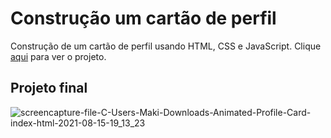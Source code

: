 # Construção um cartão de perfil
Construção de um cartão de perfil usando HTML, CSS e JavaScript. Clique [aqui](https://fernandamakihirose.github.io/perfil-cartao/) para ver o projeto.

## Projeto final
![screencapture-file-C-Users-Maki-Downloads-Animated-Profile-Card-index-html-2021-08-15-19_13_23](https://user-images.githubusercontent.com/72028645/129494280-8c0821ad-c991-4d83-9e1f-3a4f6a1b68b6.png)
